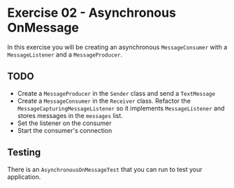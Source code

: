 # Exercise 02 - Asynchronous OnMessage

In this exercise you will be creating an asynchronous `MessageConsumer` with a `MessageListener` and a `MessageProducer`.

## TODO

* Create a `MessageProducer` in the `Sender` class and send a `TextMessage`
* Create a `MessageConsumer` in the `Receiver` class. Refactor the `MessageCapturingMessageListener` so it implements `MessageListener` and stores messages in the `messages` list.
* Set the listener on the consumer
* Start the consumer's connection

## Testing

There is an `AsynchronousOnMessageTest` that you can run to test your application.